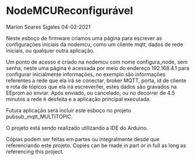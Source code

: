 # NodeMCUReconfigurável

Marlon Soares Sigales 04-02-2021

Neste esboço de firmware criamos uma página para escrever as configurações iniciais da nodemcu, como um cliente mqtt, dados de rede iniciais, ou qualquer outra aplicação.

Um ponto de acesso é criado na nodemcu com nome configura_node, sem senha, neste uma página é acessada por meio do endereço 192.168.4.1 para configurar inicialmente informações, no exemplo são informações referentes a rede que ela irá se conectar, broker MQTT, porta, id de cliente e rota de tópicos que ela irá escrever/ler, estes dados são gravados na EEprom ao enviar. 
Após enviado, ou cancelado, ou no decorrer de 4.5 minutos a rede é desfeita e a aplicação principal executada. 

Futura aplicação será incluir este esboço no projeto pubsub_mqtt_MULTITOPIC. 

O projeto está sendo realizado utilizando a IDE do Arduino.

Cópias podem ser feitas em partes ou integralmente desde que referenciando este projeto.
Copies can be made in part or in full as long as referencing this project. 
